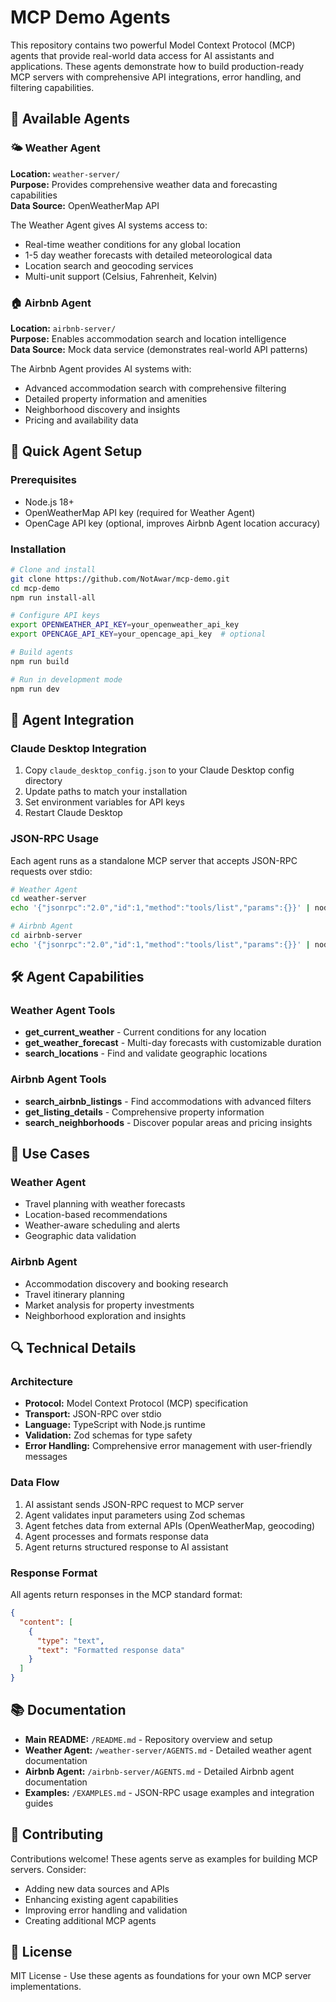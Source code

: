 # MCP Demo Agents

This repository contains two powerful Model Context Protocol (MCP) agents that provide real-world data access for AI assistants and applications. These agents demonstrate how to build production-ready MCP servers with comprehensive API integrations, error handling, and filtering capabilities.

## 🤖 Available Agents

### 🌤️ Weather Agent
**Location:** `weather-server/`  
**Purpose:** Provides comprehensive weather data and forecasting capabilities  
**Data Source:** OpenWeatherMap API

The Weather Agent gives AI systems access to:
- Real-time weather conditions for any global location
- 1-5 day weather forecasts with detailed meteorological data
- Location search and geocoding services
- Multi-unit support (Celsius, Fahrenheit, Kelvin)

### 🏠 Airbnb Agent  
**Location:** `airbnb-server/`  
**Purpose:** Enables accommodation search and location intelligence  
**Data Source:** Mock data service (demonstrates real-world API patterns)

The Airbnb Agent provides AI systems with:
- Advanced accommodation search with comprehensive filtering
- Detailed property information and amenities
- Neighborhood discovery and insights
- Pricing and availability data

## 🚀 Quick Agent Setup

### Prerequisites
- Node.js 18+
- OpenWeatherMap API key (required for Weather Agent)
- OpenCage API key (optional, improves Airbnb Agent location accuracy)

### Installation
```bash
# Clone and install
git clone https://github.com/NotAwar/mcp-demo.git
cd mcp-demo
npm run install-all

# Configure API keys
export OPENWEATHER_API_KEY=your_openweather_api_key
export OPENCAGE_API_KEY=your_opencage_api_key  # optional

# Build agents
npm run build

# Run in development mode
npm run dev
```

## 🔧 Agent Integration

### Claude Desktop Integration
1. Copy `claude_desktop_config.json` to your Claude Desktop config directory
2. Update paths to match your installation
3. Set environment variables for API keys
4. Restart Claude Desktop

### JSON-RPC Usage
Each agent runs as a standalone MCP server that accepts JSON-RPC requests over stdio:

```bash
# Weather Agent
cd weather-server
echo '{"jsonrpc":"2.0","id":1,"method":"tools/list","params":{}}' | node build/index.js

# Airbnb Agent  
cd airbnb-server
echo '{"jsonrpc":"2.0","id":1,"method":"tools/list","params":{}}' | node build/index.js
```

## 🛠️ Agent Capabilities

### Weather Agent Tools
- **get_current_weather** - Current conditions for any location
- **get_weather_forecast** - Multi-day forecasts with customizable duration
- **search_locations** - Find and validate geographic locations

### Airbnb Agent Tools
- **search_airbnb_listings** - Find accommodations with advanced filters
- **get_listing_details** - Comprehensive property information  
- **search_neighborhoods** - Discover popular areas and pricing insights

## 🎯 Use Cases

### Weather Agent
- Travel planning with weather forecasts
- Location-based recommendations
- Weather-aware scheduling and alerts
- Geographic data validation

### Airbnb Agent
- Accommodation discovery and booking research
- Travel itinerary planning
- Market analysis for property investments
- Neighborhood exploration and insights

## 🔍 Technical Details

### Architecture
- **Protocol:** Model Context Protocol (MCP) specification
- **Transport:** JSON-RPC over stdio
- **Language:** TypeScript with Node.js runtime
- **Validation:** Zod schemas for type safety
- **Error Handling:** Comprehensive error management with user-friendly messages

### Data Flow
1. AI assistant sends JSON-RPC request to MCP server
2. Agent validates input parameters using Zod schemas
3. Agent fetches data from external APIs (OpenWeatherMap, geocoding)
4. Agent processes and formats response data
5. Agent returns structured response to AI assistant

### Response Format
All agents return responses in the MCP standard format:
```json
{
  "content": [
    {
      "type": "text", 
      "text": "Formatted response data"
    }
  ]
}
```

## 📚 Documentation

- **Main README:** `/README.md` - Repository overview and setup
- **Weather Agent:** `/weather-server/AGENTS.md` - Detailed weather agent documentation
- **Airbnb Agent:** `/airbnb-server/AGENTS.md` - Detailed Airbnb agent documentation
- **Examples:** `/EXAMPLES.md` - JSON-RPC usage examples and integration guides

## 🤝 Contributing

Contributions welcome! These agents serve as examples for building MCP servers. Consider:
- Adding new data sources and APIs
- Enhancing existing agent capabilities
- Improving error handling and validation
- Creating additional MCP agents

## 📄 License

MIT License - Use these agents as foundations for your own MCP server implementations.